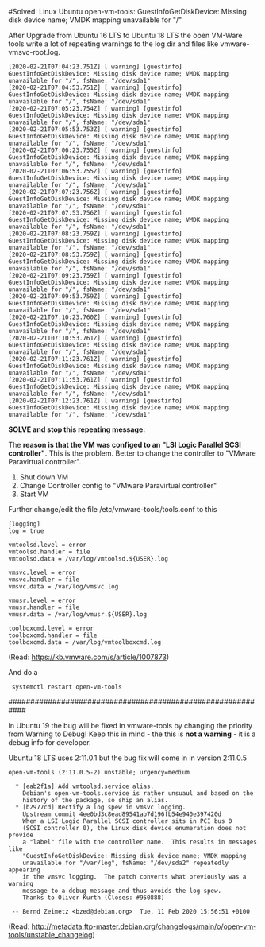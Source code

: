 #Solved: Linux Ubuntu open-vm-tools: GuestInfoGetDiskDevice: Missing disk device name; VMDK mapping unavailable for "/"

After Upgrade from Ubuntu 16 LTS to Ubuntu 18 LTS the open VM-Ware tools write a lot of repeating warnings to the log dir and files like vmware-vmsvc-root.log.
```
[2020-02-21T07:04:23.751Z] [ warning] [guestinfo] GuestInfoGetDiskDevice: Missing disk device name; VMDK mapping unavailable for "/", fsName: "/dev/sda1"
[2020-02-21T07:04:53.751Z] [ warning] [guestinfo] GuestInfoGetDiskDevice: Missing disk device name; VMDK mapping unavailable for "/", fsName: "/dev/sda1"
[2020-02-21T07:05:23.754Z] [ warning] [guestinfo] GuestInfoGetDiskDevice: Missing disk device name; VMDK mapping unavailable for "/", fsName: "/dev/sda1"
[2020-02-21T07:05:53.753Z] [ warning] [guestinfo] GuestInfoGetDiskDevice: Missing disk device name; VMDK mapping unavailable for "/", fsName: "/dev/sda1"
[2020-02-21T07:06:23.755Z] [ warning] [guestinfo] GuestInfoGetDiskDevice: Missing disk device name; VMDK mapping unavailable for "/", fsName: "/dev/sda1"
[2020-02-21T07:06:53.755Z] [ warning] [guestinfo] GuestInfoGetDiskDevice: Missing disk device name; VMDK mapping unavailable for "/", fsName: "/dev/sda1"
[2020-02-21T07:07:23.756Z] [ warning] [guestinfo] GuestInfoGetDiskDevice: Missing disk device name; VMDK mapping unavailable for "/", fsName: "/dev/sda1"
[2020-02-21T07:07:53.756Z] [ warning] [guestinfo] GuestInfoGetDiskDevice: Missing disk device name; VMDK mapping unavailable for "/", fsName: "/dev/sda1"
[2020-02-21T07:08:23.759Z] [ warning] [guestinfo] GuestInfoGetDiskDevice: Missing disk device name; VMDK mapping unavailable for "/", fsName: "/dev/sda1"
[2020-02-21T07:08:53.759Z] [ warning] [guestinfo] GuestInfoGetDiskDevice: Missing disk device name; VMDK mapping unavailable for "/", fsName: "/dev/sda1"
[2020-02-21T07:09:23.759Z] [ warning] [guestinfo] GuestInfoGetDiskDevice: Missing disk device name; VMDK mapping unavailable for "/", fsName: "/dev/sda1"
[2020-02-21T07:09:53.759Z] [ warning] [guestinfo] GuestInfoGetDiskDevice: Missing disk device name; VMDK mapping unavailable for "/", fsName: "/dev/sda1"
[2020-02-21T07:10:23.760Z] [ warning] [guestinfo] GuestInfoGetDiskDevice: Missing disk device name; VMDK mapping unavailable for "/", fsName: "/dev/sda1"
[2020-02-21T07:10:53.761Z] [ warning] [guestinfo] GuestInfoGetDiskDevice: Missing disk device name; VMDK mapping unavailable for "/", fsName: "/dev/sda1"
[2020-02-21T07:11:23.761Z] [ warning] [guestinfo] GuestInfoGetDiskDevice: Missing disk device name; VMDK mapping unavailable for "/", fsName: "/dev/sda1"
[2020-02-21T07:11:53.761Z] [ warning] [guestinfo] GuestInfoGetDiskDevice: Missing disk device name; VMDK mapping unavailable for "/", fsName: "/dev/sda1"
[2020-02-21T07:12:23.761Z] [ warning] [guestinfo] GuestInfoGetDiskDevice: Missing disk device name; VMDK mapping unavailable for "/", fsName: "/dev/sda1"
```

**SOLVE and stop this repeating message:**

The **reason is that the VM was configed to an "LSI Logic Parallel SCSI controller"**. This is the problem. 
Better to change the controller to "VMware Paravirtual controller".
1. Shut down VM
2. Change Controller config to "VMware Paravirtual controller"
3. Start VM

Further change/edit the  file /etc/vmware-tools/tools.conf to this

```
[logging]
log = true

vmtoolsd.level = error
vmtoolsd.handler = file
vmtoolsd.data = /var/log/vmtoolsd.${USER}.log

vmsvc.level = error
vmsvc.handler = file
vmsvc.data = /var/log/vmsvc.log

vmusr.level = error
vmusr.handler = file
vmusr.data = /var/log/vmusr.${USER}.log

toolboxcmd.level = error
toolboxcmd.handler = file
toolboxcmd.data = /var/log/vmtoolboxcmd.log
```

(Read: https://kb.vmware.com/s/article/1007873)

And do a
```
 systemctl restart open-vm-tools
```

############################################################


In Ubuntu 19 the bug will be fixed in vmware-tools by changing the priority from Warning to Debug! 
Keep this in mind - the this is **not a warning** - it is a debug info for developer. 

Ubuntu 18 LTS uses 2:11.0.1 but the bug fix will come in in version 2:11.0.5

```
open-vm-tools (2:11.0.5-2) unstable; urgency=medium

  * [eab2f1a] Add vmtoolsd.service alias.
    Debian's open-vm-tools.service is rather unsuaul and based on the
    history of the package, so ship an alias.
  * [b2977cd] Rectify a log spew in vmsvc logging.
    Upstream commit 4ee0bd3c8ead89541ab7d196fb54e940e397420d
    When a LSI Logic Parallel SCSI controller sits in PCI bus 0
    (SCSI controller 0), the Linux disk device enumeration does not provide
    a "label" file with the controller name.  This results in messages like
    "GuestInfoGetDiskDevice: Missing disk device name; VMDK mapping
    unavailable for "/var/log", fsName: "/dev/sda2" repeatedly appearing
    in the vmsvc logging.  The patch converts what previously was a warning
    message to a debug message and thus avoids the log spew.
    Thanks to Oliver Kurth (Closes: #950888)

 -- Bernd Zeimetz <bzed@debian.org>  Tue, 11 Feb 2020 15:56:51 +0100
```
(Read: http://metadata.ftp-master.debian.org/changelogs/main/o/open-vm-tools/unstable_changelog)
